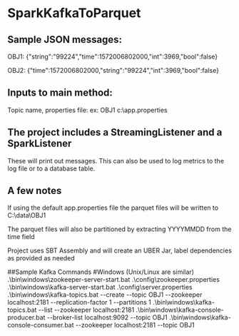 # SparkKafkaToParquet

## Sample JSON messages:

OBJ1:
{"string":"99224","time":1572006802000,"int":3969,"bool":false}

OBJ2:
{"time":1572006802000,"string":"99224","int":3969,"bool":false}

## Inputs to main method:
Topic name, properties file:
ex: OBJ1 c:\app.properties

## The project includes a StreamingListener and a SparkListener
These will print out messages. This can also be used to log metrics to the log file or to a database table.

## A few notes

If using the default app.properties file the parquet files will be written to C:\data\OBJ1

The parquet files will also be partitioned by extracting YYYYMMDD from the time field

Project uses SBT Assembly and will create an UBER Jar, label dependencies as provided as needed

##Sample Kafka Commands
#Windows (Unix/Linux are similar)
.\bin\windows\zookeeper-server-start.bat .\config\zookeeper.properties
.\bin\windows\kafka-server-start.bat .\config\server.properties
.\bin\windows\kafka-topics.bat --create --topic OBJ1 --zookeeper localhost:2181 --replication-factor 1 --partitions 1
.\bin\windows\kafka-topics.bat --list --zookeeper localhost:2181
.\bin\windows\kafka-console-producer.bat --broker-list localhost:9092 --topic OBJ1
.\bin\windows\kafka-console-consumer.bat --zookeeper localhost:2181 --topic OBJ1
